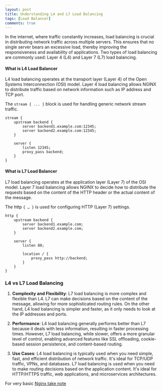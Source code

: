 ```yaml
---
layout: post
title: Understanding L4 and L7 Load Balancing
tags: [Load Balancer]
comments: true
---
```


In the internet, where traffic constantly increases, 
load balancing is crucial in distributing network traffic across multiple servers. 
This ensures that no single server bears an excessive load, thereby improving the responsiveness and availability of applications. 
Two types of load balancing are commonly used: Layer 4 (L4) and Layer 7 (L7) load balancing. 

#### What is L4 Load Balancer
L4 load balancing operates at the transport layer (Layer 4) of the Open Systems Interconnection (OSI) model.
Layer 4 load balancing allows NGINX to distribute traffic based on network information such as IP address and TCP port.

The `stream { ... }` block is used for handling generic network stream traffic.
```
stream {
    upstream backend {
        server backend1.example.com:12345;
        server backend2.example.com:12345;
    }

    server {
        listen 12345;
        proxy_pass backend;
    }
}
```
#### What is L7 Load Balancer
L7 load balancing operates at the application layer (Layer 7) of the OSI model.
Layer 7 load balancing allows NGINX to decide how to distribute the requests based on the content of the HTTP header or the actual content of the message. 

The http `{ … }` is used for configuring HTTP (Layer 7) settings.
```
http {
    upstream backend {
        server backend1.example.com;
        server backend2.example.com;
    }

    server {
        listen 80;

        location / {
            proxy_pass http://backend;
        }
    }
}
```
### L4 vs L7 Load Balancing
1. **Complexity and Flexibility**: L7 load balancing is more complex and flexible than L4. 
L7 can make decisions based on the content of the message, allowing for more sophisticated routing rules. 
On the other hand, L4 load balancing is simpler and faster, as it only needs to look at the IP addresses and ports.

2. **Performance**: L4 load balancing generally performs better than L7 because it deals with less information, 
resulting in faster processing times. However, L7 load balancing, while slower, offers a more granular level of control, 
enabling advanced features like SSL offloading, cookie-based session persistence, and content-based routing.

3. **Use Cases**: L4 load balancing is typically used when you need simple, fast, 
and efficient distribution of network traffic. It's ideal for TCP/UDP traffic, VPNs, and databases. 
L7 load balancing is used when you need to make routing decisions based on the application content. 
It's ideal for HTTP/HTTPS traffic, web applications, and microservices architectures.

For very basic [Nginx take note](https://github.com/thachlp/second-brain/tree/main/nginx)
